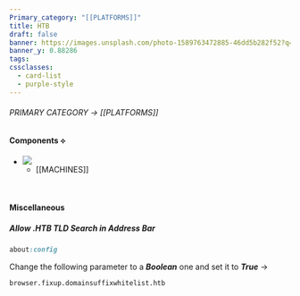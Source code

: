 ```yaml
---
Primary_category: "[[PLATFORMS]]"
title: HTB
draft: false
banner: https://images.unsplash.com/photo-1589763472885-46dd5b282f52?q=80&w=1748&auto=format&fit=crop&ixlib=rb-4.0.3&ixid=M3wxMjA3fDB8MHxwaG90by1wYWdlfHx8fGVufDB8fHx8fA%3D%3D
banner_y: 0.88286
tags: 
cssclasses:
  - card-list
  - purple-style
---
```


###### PRIMARY CATEGORY → [[PLATFORMS]]

#### Components ⟡

- ![](https://img.freepik.com/premium-photo/robot-with-hoodie-that-says-i-m-robot_937795-752.jpg)
	- [[MACHINES]]

<br>

#### Miscellaneous

##### Allow .HTB TLD Search in Address Bar

```ruby title="Firefox Address Bar"
about:config
```

Change the following parameter to a ***Boolean*** one and set it to ***True*** →

```bash
browser.fixup.domainsuffixwhitelist.htb
```
